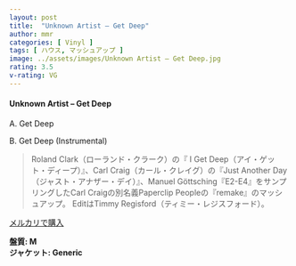 ```yaml
---
layout: post
title:  "Unknown Artist – Get Deep"
author: mmr
categories: [ Vinyl ]
tags: [ ハウス, マッシュアップ ]
image: ../assets/images/Unknown Artist – Get Deep.jpg
rating: 3.5
v-rating: VG
---
```


#### Unknown Artist – Get Deep

A. Get Deep

B. Get Deep (Instrumental)

> Roland Clark（ローランド・クラーク）の『 I Get Deep（アイ・ゲット・ディープ）』、Carl Craig（カール・クレイグ）の『Just Another Day（ジャスト・アナザー・デイ）』、Manuel Göttsching『E2-E4』をサンプリングしたCarl Craigの別名義Paperclip Peopleの『remake』のマッシュアップ。 EditはTimmy Regisford（ティミー・レジスフォード）。

[メルカリで購入](https://jp.mercari.com/item/m62836204248)

<div class="mt-4 mb-4 d-flex align-items-center">
<strong class="mr-1">盤質: M</strong>
</div>
<div class="mt-4 mb-4 d-flex align-items-center">
<strong class="mr-1">ジャケット: Generic</strong>
</div>
